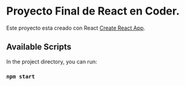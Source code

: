 # Proyecto Final de React en Coder.

Este proyecto esta creado con React [Create React App](https://github.com/facebook/create-react-app).

## Available Scripts

In the project directory, you can run:

### `npm start`


